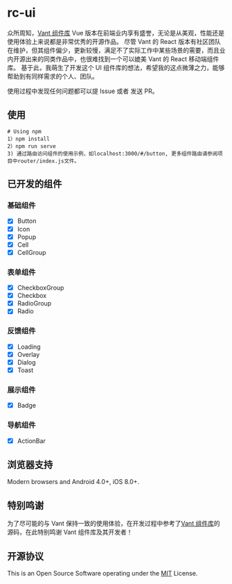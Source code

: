 # rc-ui

众所周知，[Vant 组件库](https://vant-contrib.gitee.io/vant/v3/#/zh-CN) Vue 版本在前端业内享有盛誉，无论是从美观，性能还是使用体验上来说都是非常优秀的开源作品。
尽管 Vant 的 React 版本有社区团队在维护，但其组件偏少，更新较慢，满足不了实际工作中某些场景的需要，而且业内开源出来的同类作品中，也很难找到一个可以媲美 Vant 的 React 移动端组件库。
基于此，我萌生了开发这个 UI 组件库的想法，希望我的这点微薄之力，能够帮助到有同样需求的个人、团队。

使用过程中发现任何问题都可以提 Issue 或者 发送 PR。

## 使用

```text
# Using npm
1）npm install
2）npm run serve
3) 通过路由访问组件的使用示例，如localhost:3000/#/button, 更多组件路由请参阅项目中router/index.js文件。

```

## 已开发的组件

### 基础组件

-   [x] Button
-   [x] Icon
-   [x] Popup
-   [x] Cell
-   [x] CellGroup

### 表单组件

-   [x] CheckboxGroup
-   [x] Checkbox
-   [x] RadioGroup
-   [x] Radio

### 反馈组件

-   [x] Loading
-   [x] Overlay
-   [x] Dialog
-   [x] Toast

### 展示组件

-   [x] Badge

### 导航组件

-   [x] ActionBar

## 浏览器支持

Modern browsers and Android 4.0+, iOS 8.0+.

## 特别鸣谢

为了尽可能的与 Vant 保持一致的使用体验，在开发过程中参考了[Vant 组件库](https://vant-contrib.gitee.io/vant/v3/#/zh-CN)的源码，在此特别鸣谢 Vant 组件库及其开发者！

## 开源协议

This is an Open Source Software operating under the [MIT](https://github.com/rancui/vant-react/blob/main/LICENSE) License.
